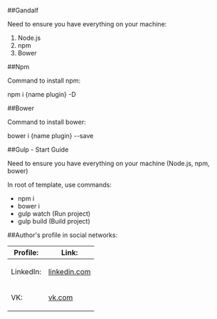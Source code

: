 ##Gandalf
<p>Need to ensure you have everything on your machine:</p>
<ol>
	<li>Node.js</li>
	<li>npm</li>
	<li>Bower</li>
</ol>



##Npm
<p>Command to install npm:</p>
<p>npm i {name plugin} -D</p>



##Bower
<p>Command to install bower:</p>
<p>bower i {name plugin} --save</p>



##Gulp - Start Guide
<p>Need to ensure you have everything on your machine (Node.js, npm, bower)</p>
<p>In root of template, use commands:</p>
<ul>
	<li>npm i</li>
	<li>bower i</li>
	<li>gulp watch (Run project)</li>
	<li>gulp build (Build project)</li>
</ul>




##Author's profile in social networks:
<table>
	<thead>  
		<tr>
			<th>Profile:</th>
			<th>Link:</th> 
		</tr>
	</thead>
	<tbody>
		<tr>
			<td>
				<p>LinkedIn:</p>
			</td>
			<td>
				<a href="https://www.linkedin.com/in/nikita-karpinskiy-544b42a2/" target="_blank">linkedin.com</a>
			</td>
		</tr>
		<tr>
			<td>
				<p>VK:</p>
			</td>
			<td>
				<a href="https://vk.com/nikita_karpinskiy" target="_blank">vk.com</a>
			</td>
		</tr>
	</tbody>
</table>
